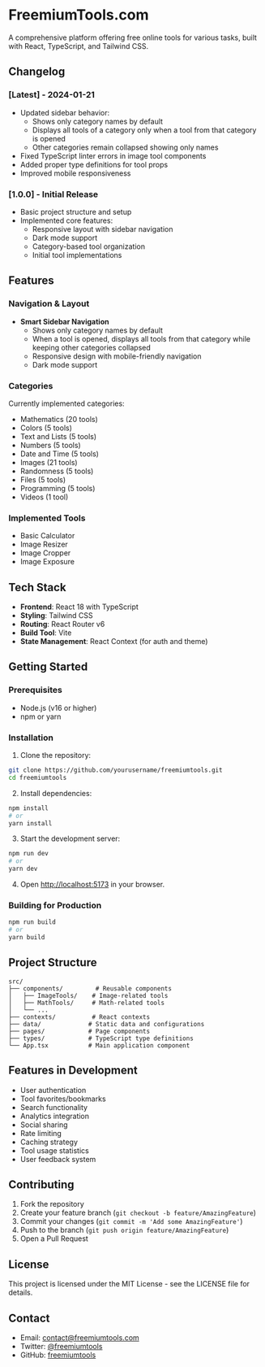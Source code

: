 # FreemiumTools.com

A comprehensive platform offering free online tools for various tasks, built with React, TypeScript, and Tailwind CSS.

## Changelog

### [Latest] - 2024-01-21
- Updated sidebar behavior:
  - Shows only category names by default
  - Displays all tools of a category only when a tool from that category is opened
  - Other categories remain collapsed showing only names
- Fixed TypeScript linter errors in image tool components
- Added proper type definitions for tool props
- Improved mobile responsiveness

### [1.0.0] - Initial Release
- Basic project structure and setup
- Implemented core features:
  - Responsive layout with sidebar navigation
  - Dark mode support
  - Category-based tool organization
  - Initial tool implementations

## Features

### Navigation & Layout
- **Smart Sidebar Navigation**
  - Shows only category names by default
  - When a tool is opened, displays all tools from that category while keeping other categories collapsed
  - Responsive design with mobile-friendly navigation
  - Dark mode support

### Categories
Currently implemented categories:
- Mathematics (20 tools)
- Colors (5 tools)
- Text and Lists (5 tools)
- Numbers (5 tools)
- Date and Time (5 tools)
- Images (21 tools)
- Randomness (5 tools)
- Files (5 tools)
- Programming (5 tools)
- Videos (1 tool)

### Implemented Tools
- Basic Calculator
- Image Resizer
- Image Cropper
- Image Exposure

## Tech Stack
- **Frontend**: React 18 with TypeScript
- **Styling**: Tailwind CSS
- **Routing**: React Router v6
- **Build Tool**: Vite
- **State Management**: React Context (for auth and theme)

## Getting Started

### Prerequisites
- Node.js (v16 or higher)
- npm or yarn

### Installation
1. Clone the repository:
```bash
git clone https://github.com/yourusername/freemiumtools.git
cd freemiumtools
```

2. Install dependencies:
```bash
npm install
# or
yarn install
```

3. Start the development server:
```bash
npm run dev
# or
yarn dev
```

4. Open [http://localhost:5173](http://localhost:5173) in your browser.

### Building for Production
```bash
npm run build
# or
yarn build
```

## Project Structure
```
src/
├── components/         # Reusable components
│   ├── ImageTools/    # Image-related tools
│   ├── MathTools/     # Math-related tools
│   └── ...
├── contexts/          # React contexts
├── data/             # Static data and configurations
├── pages/            # Page components
├── types/            # TypeScript type definitions
└── App.tsx           # Main application component
```

## Features in Development
- User authentication
- Tool favorites/bookmarks
- Search functionality
- Analytics integration
- Social sharing
- Rate limiting
- Caching strategy
- Tool usage statistics
- User feedback system

## Contributing
1. Fork the repository
2. Create your feature branch (`git checkout -b feature/AmazingFeature`)
3. Commit your changes (`git commit -m 'Add some AmazingFeature'`)
4. Push to the branch (`git push origin feature/AmazingFeature`)
5. Open a Pull Request

## License
This project is licensed under the MIT License - see the LICENSE file for details.

## Contact
- Email: contact@freemiumtools.com
- Twitter: [@freemiumtools](https://twitter.com/freemiumtools)
- GitHub: [freemiumtools](https://github.com/freemiumtools) 